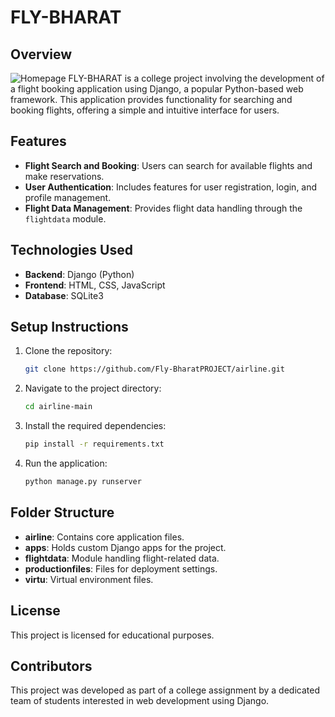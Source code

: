 # FLY-BHARAT

## Overview
![Homepage](images/Screenshot_614.png)
FLY-BHARAT is a college project involving the development of a flight booking application using Django, a popular Python-based web framework. This application provides functionality for searching and booking flights, offering a simple and intuitive interface for users.

## Features

- **Flight Search and Booking**: Users can search for available flights and make reservations.
- **User Authentication**: Includes features for user registration, login, and profile management.
- **Flight Data Management**: Provides flight data handling through the `flightdata` module.

## Technologies Used

- **Backend**: Django (Python)
- **Frontend**: HTML, CSS, JavaScript
- **Database**: SQLite3

## Setup Instructions

1. Clone the repository:
   ```sh
   git clone https://github.com/Fly-BharatPROJECT/airline.git
   ```
2. Navigate to the project directory:
   ```sh
   cd airline-main
   ```
3. Install the required dependencies:
   ```sh
   pip install -r requirements.txt
   ```
4. Run the application:
   ```sh
   python manage.py runserver
   ```

## Folder Structure

- **airline**: Contains core application files.
- **apps**: Holds custom Django apps for the project.
- **flightdata**: Module handling flight-related data.
- **productionfiles**: Files for deployment settings.
- **virtu**: Virtual environment files.

## License

This project is licensed for educational purposes.

## Contributors

This project was developed as part of a college assignment by a dedicated team of students interested in web development using Django.


